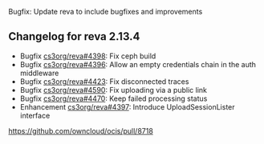 Bugfix: Update reva to include bugfixes and improvements

## Changelog for reva 2.13.4

*   Bugfix [cs3org/reva#4398](https://github.com/cs3org/reva/pull/4398): Fix ceph build
*   Bugfix [cs3org/reva#4396](https://github.com/cs3org/reva/pull/4396): Allow an empty credentials chain in the auth middleware
*   Bugfix [cs3org/reva#4423](https://github.com/cs3org/reva/pull/4423): Fix disconnected traces
*   Bugfix [cs3org/reva#4590](https://github.com/cs3org/reva/pull/4590): Fix uploading via a public link
*   Bugfix [cs3org/reva#4470](https://github.com/cs3org/reva/pull/4470): Keep failed processing status
*   Enhancement [cs3org/reva#4397](https://github.com/cs3org/reva/pull/4397): Introduce UploadSessionLister interface

https://github.com/owncloud/ocis/pull/8718
